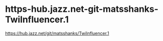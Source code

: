 https-hub.jazz.net-git-matsshanks-TwiInfluencer.1
=================================================

https://hub.jazz.net/git/matsshanks/TwiInfluencer.1
